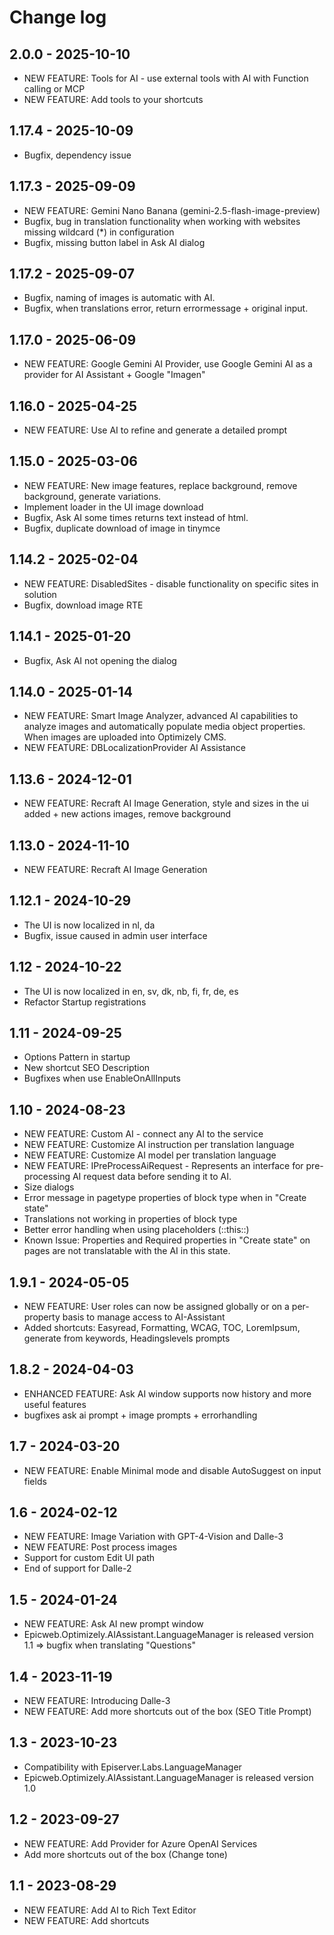 # Change log

## 2.0.0 - 2025-10-10
- NEW FEATURE: Tools for AI - use external tools with AI with Function calling or MCP
- NEW FEATURE: Add tools to your shortcuts

## 1.17.4 - 2025-10-09
- Bugfix, dependency issue
  
## 1.17.3 - 2025-09-09
- NEW FEATURE: Gemini Nano Banana (gemini-2.5-flash-image-preview)
- Bugfix, bug in translation functionality when working with websites missing wildcard (*) in configuration
- Bugfix, missing button label in Ask AI dialog

## 1.17.2 - 2025-09-07
- Bugfix, naming of images is automatic with AI.
- Bugfix, when translations error, return errormessage + original input.
  
## 1.17.0 - 2025-06-09
- NEW FEATURE: Google Gemini AI Provider, use Google Gemini AI as a provider for AI Assistant + Google "Imagen"
  
## 1.16.0 - 2025-04-25
- NEW FEATURE: Use AI to refine and generate a detailed prompt
  
## 1.15.0 - 2025-03-06
- NEW FEATURE: New image features, replace background, remove background, generate variations.
- Implement loader in the UI image download
- Bugfix, Ask AI some times returns text instead of html.
- Bugfix, duplicate download of image in tinymce

## 1.14.2 - 2025-02-04
- NEW FEATURE: DisabledSites - disable functionality on specific sites in solution
- Bugfix, download image RTE

## 1.14.1 - 2025-01-20
- Bugfix, Ask AI not opening the dialog

## 1.14.0 - 2025-01-14
- NEW FEATURE: Smart Image Analyzer, advanced AI capabilities to analyze images and automatically populate media object properties. When images are uploaded into Optimizely CMS.
- NEW FEATURE: DBLocalizationProvider AI Assistance

## 1.13.6 - 2024-12-01
- NEW FEATURE: Recraft AI Image Generation, style and sizes in the ui added + new actions images, remove background

## 1.13.0 - 2024-11-10
- NEW FEATURE: Recraft AI Image Generation

## 1.12.1 - 2024-10-29
- The UI is now localized in nl, da
- Bugfix, issue caused in admin user interface

## 1.12 - 2024-10-22
- The UI is now localized in en, sv, dk, nb, fi, fr, de, es
- Refactor Startup registrations

## 1.11 - 2024-09-25
- Options Pattern in startup
- New shortcut SEO Description
- Bugfixes when use EnableOnAllInputs

## 1.10 - 2024-08-23
- NEW FEATURE: Custom AI - connect any AI to the service
- NEW FEATURE: Customize AI instruction per translation language
- NEW FEATURE: Customize AI model per translation language
- NEW FEATURE: IPreProcessAiRequest - Represents an interface for pre-processing AI request data before sending it to AI.
- Size dialogs
- Error message in pagetype properties of block type when in "Create state"
- Translations not working in properties of block type 
- Better error handling when using placeholders (::this::)
- Known Issue: Properties and Required properties in "Create state" on pages are not translatable with the AI in this state. 


## 1.9.1 - 2024-05-05
- NEW FEATURE: User roles can now be assigned globally or on a per-property basis to manage access to AI-Assistant
- Added shortcuts: Easyread, Formatting, WCAG, TOC, LoremIpsum, generate from keywords, Headingslevels prompts

## 1.8.2 - 2024-04-03
- ENHANCED FEATURE: Ask AI window supports now history and more useful features
- bugfixes ask ai prompt + image prompts + errorhandling

## 1.7 - 2024-03-20
- NEW FEATURE: Enable Minimal mode and disable AutoSuggest on input fields

## 1.6 - 2024-02-12
- NEW FEATURE: Image Variation with GPT-4-Vision and Dalle-3
- NEW FEATURE: Post process images
- Support for custom Edit UI path
- End of support for Dalle-2

## 1.5 - 2024-01-24
- NEW FEATURE: Ask AI new prompt window
- Epicweb.Optimizely.AIAssistant.LanguageManager is released version 1.1 => bugfix when translating "Questions" 

## 1.4 - 2023-11-19
- NEW FEATURE: Introducing Dalle-3
- NEW FEATURE: Add more shortcuts out of the box (SEO Title Prompt)

## 1.3 - 2023-10-23
- Compatibility with Episerver.Labs.LanguageManager
- Epicweb.Optimizely.AIAssistant.LanguageManager is released version 1.0

## 1.2 - 2023-09-27
- NEW FEATURE: Add Provider for Azure OpenAI Services
- Add more shortcuts out of the box (Change tone)

## 1.1 - 2023-08-29
- NEW FEATURE: Add AI to Rich Text Editor
- NEW FEATURE: Add shortcuts
